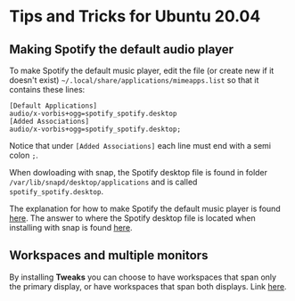 # Tips and Tricks for Ubuntu 20.04

## Making Spotify the default audio player
To make Spotify the default music player, edit the file (or create new if it doesn't exist) `~/.local/share/applications/mimeapps.list` so that it contains these lines:

```
[Default Applications]
audio/x-vorbis+ogg=spotify_spotify.desktop
[Added Associations]
audio/x-vorbis+ogg=spotify_spotify.desktop;
```
Notice that under `[Added Associations]` each line must end with a semi colon `;`.

When dowloading with snap, the Spotify desktop file is found in folder `/var/lib/snapd/desktop/applications` and is called `spotify_spotify.desktop`.

The explanation for how to make Spotify the default music player is found [here](https://askubuntu.com/questions/95345/how-to-make-spotify-the-default-music-player).
The answer to where the Spotify desktop file is located when installing with snap is found [here](https://askubuntu.com/questions/1043345/media-shortcuts-no-longer-work-after-installing-a-different-version-of-spotify-a).

## Workspaces and multiple monitors
By installing **Tweaks** you can choose to have workspaces that span only the primary display, or have workspaces that span both displays. Link [here](https://www.thegygers.com/2020/07/30/ubuntu-20-04-workspaces-and-multiple-monitors/). 
